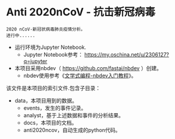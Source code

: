 # Anti 2020nCoV - 抗击新冠病毒

```
2020 nCoV-新冠状病毒肺炎疫情分析。
进行中......
```

- 运行环境为Jupyter Notebook.
  - Jupyter Notebook参考： https://my.oschina.net/u/2306127?q=jupyter
- 本项目采用nbdev（ https://github.com/fastai/nbdev ）创建。
  - nbdev使用参考《[文学式编程-nbdev入门教程](https://my.oschina.net/u/2306127/blog/3163740)》。

该文件是本项目的索引文件.包含子目录：

- data，本项目用到的数据。
  - events，发生的事件记录。
  - analyst，基于上述数据和事件的分析结果。
  - docs，本项目的文档。
  - anti2020ncov，自动生成的python代码。
